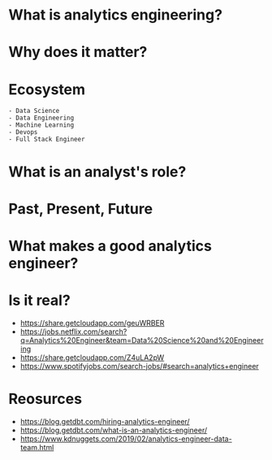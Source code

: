 # What is analytics engineering?


# Why does it matter?


# Ecosystem
    - Data Science
    - Data Engineering
    - Machine Learning
    - Devops
    - Full Stack Engineer

# What is an analyst's role?

# Past, Present, Future

# What makes a good analytics engineer?


# Is it real?

- https://share.getcloudapp.com/geuWRBER
- https://jobs.netflix.com/search?q=Analytics%20Engineer&team=Data%20Science%20and%20Engineering
- https://share.getcloudapp.com/Z4uLA2pW
- https://www.spotifyjobs.com/search-jobs/#search=analytics+engineer

# Reosurces 

- https://blog.getdbt.com/hiring-analytics-engineer/
- https://blog.getdbt.com/what-is-an-analytics-engineer/
- https://www.kdnuggets.com/2019/02/analytics-engineer-data-team.html